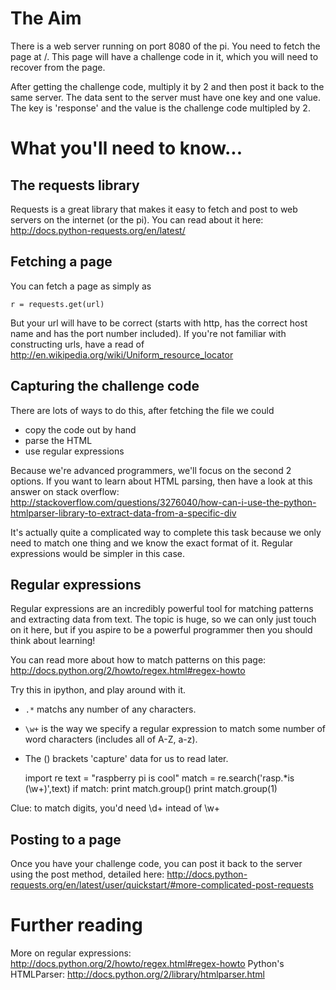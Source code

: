 # The Aim

There is a web server running on port 8080 of the pi. You need to fetch the page at /. This page will have a challenge code in it, which you will need to recover from the page.

After getting the challenge code, multiply it by 2 and then post it back to the same server. The data sent to the server must have one key and one value. The key is 'response' and the value is the challenge code multipled by 2.

# What you'll need to know...

## The requests library

Requests is a great library that makes it easy to fetch and post to web servers on the internet (or the pi). You can read about it here: http://docs.python-requests.org/en/latest/

## Fetching a page

You can fetch a page as simply as

    r = requests.get(url)

But your url will have to be correct (starts with http, has the correct host name and has the port number included). If you're not familiar with constructing urls, have a read of http://en.wikipedia.org/wiki/Uniform_resource_locator

## Capturing the challenge code

There are lots of ways to do this, after fetching the file we could

* copy the code out by hand
* parse the HTML
* use regular expressions

Because we're advanced programmers, we'll focus on the second 2 options. If you want to learn about HTML parsing, then have a look at this answer on stack overflow: http://stackoverflow.com/questions/3276040/how-can-i-use-the-python-htmlparser-library-to-extract-data-from-a-specific-div

It's actually quite a complicated way to complete this task because we only need to match one thing and we know the exact format of it. Regular expressions would be simpler in this case.

## Regular expressions

Regular expressions are an incredibly powerful tool for matching patterns and extracting data from text. The topic is huge, so we can only just touch on it here, but if you aspire to be a powerful programmer then you should think about learning! 

You can read more about how to match patterns on this page: http://docs.python.org/2/howto/regex.html#regex-howto

Try this in ipython, and play around with it.

* `.*` matchs any number of any characters.
* `\w+` is the way we specify a regular expression to match some number of word characters (includes all of A-Z, a-z). 
* The () brackets 'capture' data for us to read later. 

    import re
    text = "raspberry pi is cool"
    match = re.search('rasp.*is (\w+)',text)
    if match:
        print match.group()
        print match.group(1)

Clue: to match digits, you'd need \d+ intead of \w+

## Posting to a page

Once you have your challenge code, you can post it back to the server using the post method, detailed here: http://docs.python-requests.org/en/latest/user/quickstart/#more-complicated-post-requests

# Further reading

More on regular expressions: http://docs.python.org/2/howto/regex.html#regex-howto
Python's HTMLParser: http://docs.python.org/2/library/htmlparser.html
